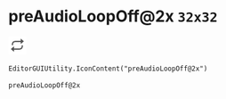 # preAudioLoopOff@2x `32x32`
<img src="/img/preAudioLoopOff@2x.png" width=32 height=32>

``` CSharp
EditorGUIUtility.IconContent("preAudioLoopOff@2x")
```
```
preAudioLoopOff@2x
```
